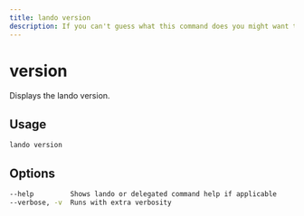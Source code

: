 ```yaml
---
title: lando version
description: If you can't guess what this command does you might want to consider a different career ;)
---
```


# version

Displays the lando version.

## Usage

```bash
lando version
```

## Options

```bash
--help         Shows lando or delegated command help if applicable
--verbose, -v  Runs with extra verbosity
```
